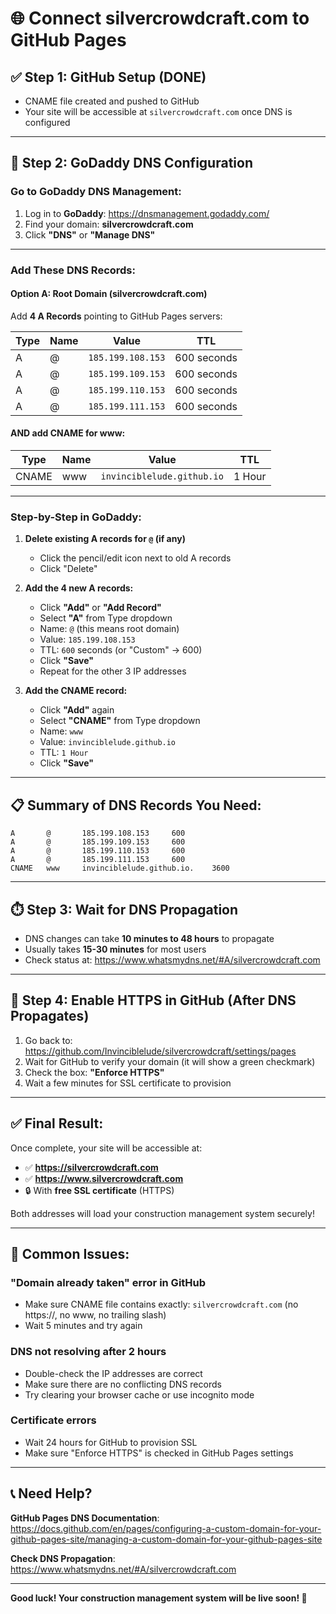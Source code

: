 # 🌐 Connect silvercrowdcraft.com to GitHub Pages

## ✅ Step 1: GitHub Setup (DONE)
- CNAME file created and pushed to GitHub
- Your site will be accessible at `silvercrowdcraft.com` once DNS is configured

---

## 🔧 Step 2: GoDaddy DNS Configuration

### **Go to GoDaddy DNS Management:**
1. Log in to **GoDaddy**: https://dnsmanagement.godaddy.com/
2. Find your domain: **silvercrowdcraft.com**
3. Click **"DNS"** or **"Manage DNS"**

---

### **Add These DNS Records:**

#### **Option A: Root Domain (silvercrowdcraft.com)**

Add **4 A Records** pointing to GitHub Pages servers:

| Type | Name | Value | TTL |
|------|------|-------|-----|
| A | @ | `185.199.108.153` | 600 seconds |
| A | @ | `185.199.109.153` | 600 seconds |
| A | @ | `185.199.110.153` | 600 seconds |
| A | @ | `185.199.111.153` | 600 seconds |

#### **AND add CNAME for www:**

| Type | Name | Value | TTL |
|------|------|-------|-----|
| CNAME | www | `invinciblelude.github.io` | 1 Hour |

---

### **Step-by-Step in GoDaddy:**

1. **Delete existing A records for `@` (if any)**
   - Click the pencil/edit icon next to old A records
   - Click "Delete"

2. **Add the 4 new A records:**
   - Click **"Add"** or **"Add Record"**
   - Select **"A"** from Type dropdown
   - Name: `@` (this means root domain)
   - Value: `185.199.108.153`
   - TTL: `600` seconds (or "Custom" → 600)
   - Click **"Save"**
   - Repeat for the other 3 IP addresses

3. **Add the CNAME record:**
   - Click **"Add"** again
   - Select **"CNAME"** from Type dropdown
   - Name: `www`
   - Value: `invinciblelude.github.io`
   - TTL: `1 Hour`
   - Click **"Save"**

---

## 📋 Summary of DNS Records You Need:

```
A       @       185.199.108.153     600
A       @       185.199.109.153     600
A       @       185.199.110.153     600
A       @       185.199.111.153     600
CNAME   www     invinciblelude.github.io.    3600
```

---

## ⏱️ Step 3: Wait for DNS Propagation

- DNS changes can take **10 minutes to 48 hours** to propagate
- Usually takes **15-30 minutes** for most users
- Check status at: https://www.whatsmydns.net/#A/silvercrowdcraft.com

---

## 🔐 Step 4: Enable HTTPS in GitHub (After DNS Propagates)

1. Go back to: https://github.com/Invinciblelude/silvercrowdcraft/settings/pages
2. Wait for GitHub to verify your domain (it will show a green checkmark)
3. Check the box: **"Enforce HTTPS"**
4. Wait a few minutes for SSL certificate to provision

---

## ✅ Final Result:

Once complete, your site will be accessible at:
- ✅ **https://silvercrowdcraft.com**
- ✅ **https://www.silvercrowdcraft.com**
- 🔒 With **free SSL certificate** (HTTPS)

Both addresses will load your construction management system securely!

---

## 🚨 Common Issues:

### **"Domain already taken" error in GitHub**
- Make sure CNAME file contains exactly: `silvercrowdcraft.com` (no https://, no www, no trailing slash)
- Wait 5 minutes and try again

### **DNS not resolving after 2 hours**
- Double-check the IP addresses are correct
- Make sure there are no conflicting DNS records
- Try clearing your browser cache or use incognito mode

### **Certificate errors**
- Wait 24 hours for GitHub to provision SSL
- Make sure "Enforce HTTPS" is checked in GitHub Pages settings

---

## 📞 Need Help?

**GitHub Pages DNS Documentation**: https://docs.github.com/en/pages/configuring-a-custom-domain-for-your-github-pages-site/managing-a-custom-domain-for-your-github-pages-site

**Check DNS Propagation**: https://www.whatsmydns.net/#A/silvercrowdcraft.com

---

**Good luck! Your construction management system will be live soon! 🚀**

